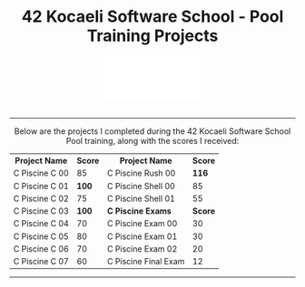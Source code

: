 <div align="center">
  <h1>42 Kocaeli Software School - Pool Training Projects</h1> <img src="https://github.com/deryaxacar/42-Piscine/blob/main/42_Logo_W_500x220.png" alt="42 Logo" width="170"></br></br>
</div>

---

<p align="center">
  Below are the projects I completed during the 42 Kocaeli Software School Pool training, along with the scores I received:
</p>


<div align="center">

  <table>
    <tr>
      <th>Project Name</th>
      <th>Score</th>
      <th>Project Name</th>
      <th>Score</th>
    </tr>
    <tr>
      <td>C Piscine C 00</td>
      <td>85</td>
      <td>C Piscine Rush 00</td>
      <td><b>116</b></td>
    </tr>
    <tr>
      <td>C Piscine C 01</td>
      <td><b>100</b></td>
      <td>C Piscine Shell 00</td>
      <td>85</td>
    </tr>
    <tr>
      <td>C Piscine C 02</td>
      <td>75</td>
      <td>C Piscine Shell 01</td>
      <td>55</td>
    </tr>
    <tr>
      <td>C Piscine C 03</td>
      <td><b>100</b></td>
      <td><b>C Piscine Exams</b></td>
      <td><b>Score</b></td>
    </tr>
    <tr>
      <td>C Piscine C 04</td>
      <td>70</td>
      <td>C Piscine Exam 00</td>
      <td>30</td>
    </tr>
    <tr>
      <td>C Piscine C 05</td>
      <td>80</td>
      <td>C Piscine Exam 01</td>
      <td>30</td>
    </tr>
    <tr>
      <td>C Piscine C 06</td>
      <td>70</td>
      <td>C Piscine Exam 02</td>
      <td>20</td>
    </tr>
    <tr>
      <td>C Piscine C 07</td>
      <td>60</td>
      <td>C Piscine Final Exam</td>
      <td>12</td>
    </tr>
  </table>
</div>

---

